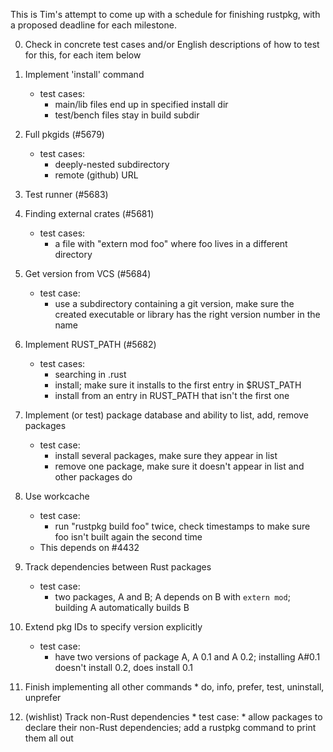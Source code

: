 This is Tim's attempt to come up with a schedule for finishing rustpkg, with a proposed deadline for each milestone.

0. Check in concrete test cases and/or English descriptions of how to test for this, for each item below

1. Implement 'install' command
      * test cases:
        * main/lib files end up in specified install dir
      	* test/bench files stay in build subdir

2. Full	pkgids (#5679)
      * test cases:
         * deeply-nested subdirectory
      	 * remote (github) URL

3. Test	runner (#5683)

4. Finding external crates (#5681)
      * test cases:
          * a file with "extern mod foo" where foo lives in a different directory

5. Get version from VCS (#5684)
      * test case:
          * use a subdirectory containing a git version, make sure the created executable or library has the right version number in the name

6. Implement RUST_PATH (#5682)
      * test cases:
          * searching in .rust
      	  * install; make sure it installs to the first entry in $RUST_PATH
      	  * install from an entry in RUST_PATH that isn't the first one

7. Implement (or test) package database	and ability to list, add, remove packages
      * test case:
          * install several packages, make sure they appear in list
      	  * remove one package, make sure it doesn't appear in list and other packages do

8. Use workcache
      * test case:
          * run "rustpkg build foo" twice, check timestamps to make sure foo isn't built again the second time
      * This depends on #4432

8. Track dependencies between Rust packages
      * test case:
          * two packages, A and B; A depends on B with ```extern mod```; building A automatically builds B

8. Extend pkg IDs to specify version explicitly
      * test case:
           * have two versions of package A, A 0.1 and A 0.2; installing A#0.1 doesn't install 0.2, does install 0.1

8. Finish implementing all other commands
       * do, info, prefer, test, uninstall, unprefer

8. (wishlist) Track non-Rust dependencies
       * test case:
           * allow packages to declare their non-Rust dependencies; add a rustpkg command to print them all out